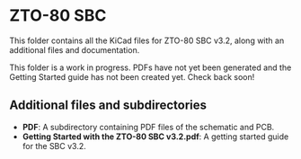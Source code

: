 # ZTO-80 SBC
This folder contains all the KiCad files for ZTO-80 SBC v3.2, along with an additional files and documentation.

This folder is a work in progress. PDFs have not yet been generated and the Getting Started guide has not been created yet. Check back soon!

## Additional files and subdirectories
- **PDF**: A subdirectory containing PDF files of the schematic and PCB.
- **Getting Started with the ZTO-80 SBC v3.2.pdf**: A getting started guide for the SBC v3.2.
